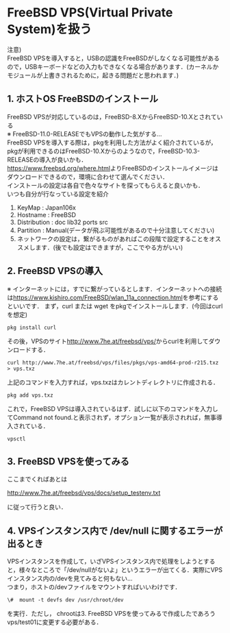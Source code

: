# FreeBSD VPS(Virtual Private System)を扱う

注意)  
FreeBSD VPSを導入すると，USBの認識をFreeBSDがしなくなる可能性があるので，USBキーボードなどの入力もできなくなる場合があります．(カーネルかモジュールが上書きされるために，起きる問題だと思われます．)
## 1. ホストOS FreeBSDのインストール
FreeBSD VPSが対応しているのは，FreeBSD-8.XからFreeBSD-10.Xとされている  
※ FreeBSD-11.0-RELEASEでもVPSの動作した気がする…  
FreeBSD VPSを導入する際は，pkgを利用した方法がよく紹介されているが，pkgが利用できるのはFreeBSD-10.Xからのようなので，FreeBSD-10.3-RELEASEの導入が良いかも．  
<https://www.freebsd.org/where.html>よりFreeBSDのインストールイメージはダウンロードできるので，環境に合わせて選んでください．  
インストールの設定は各自で色々なサイトを探ってもらえると良いかも．  
いつも自分が行なっている設定を紹介  
1. KeyMap : Japan106x
1. Hostname : FreeBSD
1. Distribution : doc lib32 ports src
1. Partition : Manual(データが飛ぶ可能性があるので十分注意してください)  
1. ネットワークの設定は，繋がるものがあればこの段階で設定することをオススメします．(後でも設定はできますが，ここでやる方がいい)

## 2. FreeBSD VPSの導入
※ インターネットには，すでに繋がっているとします．インターネットへの接続は<https://www.kishiro.com/FreeBSD/wlan_11a_connection.html>を参考にするといいです．
まず，curl または wget をpkgでインストールします．(今回はcurlを想定)  


`pkg install curl`

その後，VPSのサイト<http://www.7he.at/freebsd/vps/>からcurlを利用してダウンロードする．

`curl http://www.7he.at/freebsd/vps/files/pkgs/vps-amd64-prod-r215.txz > vps.txz`

上記のコマンドを入力すれば，vps.txzはカレントディレクトリに作成される．

`pkg add vps.txz`

これで，FreeBSD VPSは導入されているはず．試しに以下のコマンドを入力してCommand not found.と表示されず，オプション一覧が表示されれば，無事導入されている．


`vpsctl`

## 3. FreeBSD VPSを使ってみる
ここまでくればあとは

<http://www.7he.at/freebsd/vps/docs/setup_testenv.txt>

に従って行うと良い．

## 4. VPSインスタンス内で /dev/null に関するエラーが出るとき
VPSインスタンスを作成して，いざVPSインスタンス内で処理をしようとすると，様々なところで「/dev/nullがないよ」というエラーが出てくる．実際にVPSインスタンス内の/devを見てみると何もない…  
つまり，ホストの/devファイルをマウントすればいいわけです．  

``
\#  mount -t devfs dev /usr/chroot/dev
``

を実行．ただし， chrootは3. FreeBSD VPSを使ってみるで作成したであろうvps/test01に変更する必要がある．
